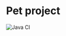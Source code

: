 # Pet project

![Java CI](https://github.com/Kasean/FileGarbage/actions/workflows/java_ci.yml/badge.svg)